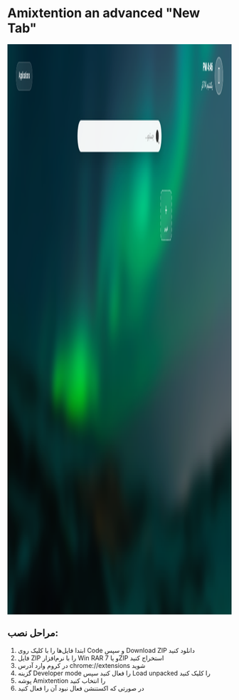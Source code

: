 # Amixtention an advanced "New Tab"
<img align="center" src="/p.png" alt=" " width="720" height="1280">

## مراحل نصب:
1. ابتدا فایل‌ها را با کلیک روی Code و سپس Download ZIP دانلود کنید
2. فایل ZIP را با نرم‌افزار Win RAR و یا 7ZIP استخراج کنید
3. در کروم وارد آدرس chrome://extensions شوید
4. گزینه Developer mode را فعال کنید سپس Load unpacked را کلیک کنید
5. پوشه Amixtention را انتخاب کنید
6. در صورتی که اکستنشن فعال نبود آن را فعال کنید
